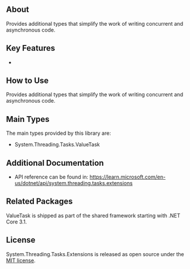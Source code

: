 ## About

<!-- A description of the package and where one can find more documentation -->

Provides additional types that simplify the work of writing concurrent and asynchronous code.

## Key Features

<!-- The key features of this package -->

*

## How to Use

<!-- A compelling example on how to use this package with code, as well as any specific guidelines for when to use the package -->

Provides additional types that simplify the work of writing concurrent and asynchronous code.

## Main Types

<!-- The main types provided in this library -->

The main types provided by this library are:

- System.Threading.Tasks.ValueTask<TResult>

## Additional Documentation

- API reference can be found in: https://learn.microsoft.com/en-us/dotnet/api/system.threading.tasks.extensions

## Related Packages

<!-- The related packages associated with this package -->

ValueTask is shipped as part of the shared framework starting with .NET Core 3.1.

## License

<!-- How to provide feedback on this package and contribute to it -->

System.Threading.Tasks.Extensions is released as open source under the [MIT license](https://licenses.nuget.org/MIT).